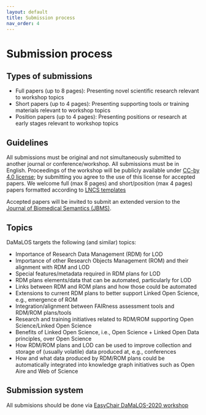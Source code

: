 ```yaml
---
layout: default
title: Submission process
nav_order: 4
---
```


# Submission process

## Types of submissions
* Full papers (up to 8 pages): Presenting novel scientific research relevant to workshop topics
* Short papers (up to 4 pages): Presenting supporting tools or training materials relevant to workshop topics
* Position papers (up to 4 pages): Presenting positions or research at early stages relevant to workshop topics

## Guidelines
All submissions must be original and not simultaneously submitted to another journal or conference/workshop. All submissions must be in English. Proceedings of the workshop will be publicly available under [CC-by 4.0 license](https://creativecommons.org/licenses/by/4.0/); by submitting you agree to the use of this license for accepted papers. We welcome full (max 8 pages) and short/position (max 4 pages) papers formatted according to [LNCS templates](https://www.springer.com/gp/computer-science/lncs/conference-proceedings-guidelines)

Accepted papers will be invited to submit an extended version to the [Journal of Biomedical Semantics (JBMS)](./jbms).

## Topics
 DaMaLOS targets the following (and similar) topics:

* Importance of Research Data Management (RDM) for LOD
* Importance of other Research Objects Management (ROM) and their alignment with RDM and LOD
* Special features/metadata required in RDM plans for LOD
* RDM plans elements/data that can be automated, particularly for LOD
* Links between RDM and ROM plans and how those could be automated
* Extensions to current RDM plans to better support Linked Open Science, e.g., emergence of ROM
* Integration/alignment between FAIRness assessment tools and RDM/ROM plans/tools
* Research and training initiatives related to RDM/ROM supporting Open Science/Linked Open Science
* Benefits of Linked Open Science, i.e., Open Science + Linked Open Data principles, over Open Science
* How RDM/ROM plans and LOD can be used to improve collection and storage of (usually volatile) data produced at, e.g., conferences
* How and what data produced by RDM/ROM plans could be automatically integrated into knowledge graph initiatives such as Open Aire and Web of Science

## Submission system
All submisions should be done via [EasyChair DaMaLOS-2020 workshop](https://easychair.org/conferences/?conf=damalos2020)
